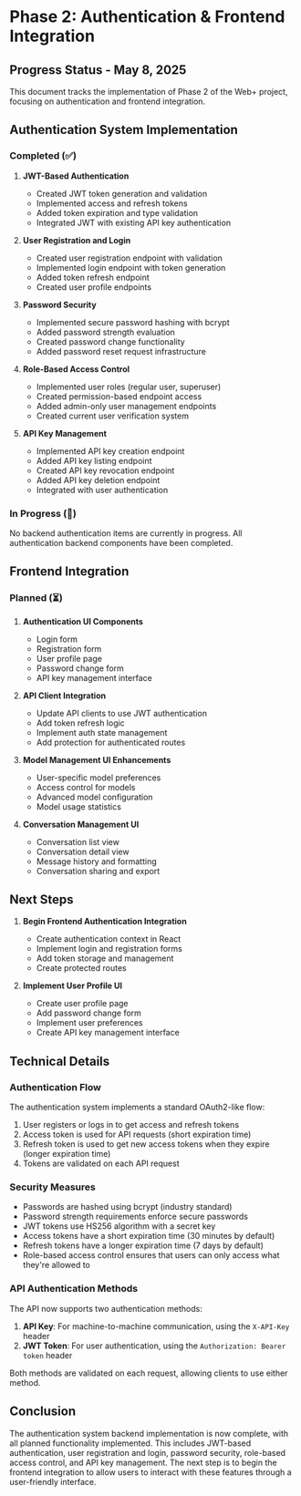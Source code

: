 # Phase 2: Authentication & Frontend Integration

## Progress Status - May 8, 2025

This document tracks the implementation of Phase 2 of the Web+ project, focusing on authentication and frontend integration.

## Authentication System Implementation

### Completed (✅)

1. **JWT-Based Authentication**
   - Created JWT token generation and validation
   - Implemented access and refresh tokens
   - Added token expiration and type validation
   - Integrated JWT with existing API key authentication

2. **User Registration and Login**
   - Created user registration endpoint with validation
   - Implemented login endpoint with token generation
   - Added token refresh endpoint
   - Created user profile endpoints

3. **Password Security**
   - Implemented secure password hashing with bcrypt
   - Added password strength evaluation
   - Created password change functionality
   - Added password reset request infrastructure

4. **Role-Based Access Control**
   - Implemented user roles (regular user, superuser)
   - Created permission-based endpoint access
   - Added admin-only user management endpoints
   - Created current user verification system

5. **API Key Management**
   - Implemented API key creation endpoint
   - Added API key listing endpoint
   - Created API key revocation endpoint
   - Added API key deletion endpoint
   - Integrated with user authentication

### In Progress (🔄)

No backend authentication items are currently in progress. All authentication backend components have been completed.

## Frontend Integration

### Planned (⏳)

1. **Authentication UI Components**
   - Login form
   - Registration form
   - User profile page
   - Password change form
   - API key management interface

2. **API Client Integration**
   - Update API clients to use JWT authentication
   - Add token refresh logic
   - Implement auth state management
   - Add protection for authenticated routes

3. **Model Management UI Enhancements**
   - User-specific model preferences
   - Access control for models
   - Advanced model configuration
   - Model usage statistics

4. **Conversation Management UI**
   - Conversation list view
   - Conversation detail view
   - Message history and formatting
   - Conversation sharing and export

## Next Steps

1. **Begin Frontend Authentication Integration**
   - Create authentication context in React
   - Implement login and registration forms
   - Add token storage and management
   - Create protected routes

2. **Implement User Profile UI**
   - Create user profile page
   - Add password change form
   - Implement user preferences
   - Create API key management interface

## Technical Details

### Authentication Flow

The authentication system implements a standard OAuth2-like flow:

1. User registers or logs in to get access and refresh tokens
2. Access token is used for API requests (short expiration time)
3. Refresh token is used to get new access tokens when they expire (longer expiration time)
4. Tokens are validated on each API request

### Security Measures

- Passwords are hashed using bcrypt (industry standard)
- Password strength requirements enforce secure passwords
- JWT tokens use HS256 algorithm with a secret key
- Access tokens have a short expiration time (30 minutes by default)
- Refresh tokens have a longer expiration time (7 days by default)
- Role-based access control ensures that users can only access what they're allowed to

### API Authentication Methods

The API now supports two authentication methods:

1. **API Key**: For machine-to-machine communication, using the `X-API-Key` header
2. **JWT Token**: For user authentication, using the `Authorization: Bearer token` header

Both methods are validated on each request, allowing clients to use either method.

## Conclusion

The authentication system backend implementation is now complete, with all planned functionality implemented. This includes JWT-based authentication, user registration and login, password security, role-based access control, and API key management. The next step is to begin the frontend integration to allow users to interact with these features through a user-friendly interface.
